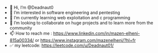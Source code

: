 - 👋 Hi, I’m @Deadnaut0
- 👀 I’m interested in software engineering and pentesting
- 🌱 I’m currently learning web exploitation and c programming
- 💞️ I’m looking to collaborate on huge projects and to learn more from the community
- 📫 How to reach me : https://www.linkedin.com/in/mazen-elheni-815a00334/ or https://www.instagram.com/mazenelheni/?hl=fr
- ✅ my leetcode: https://leetcode.com/u/Deadnaut01/

<!---
Deadnaut0/Deadnaut0 is a ✨ special ✨ repository because its `README.md` (this file) appears on your GitHub profile.
You can click the Preview link to take a look at your changes.
--->
